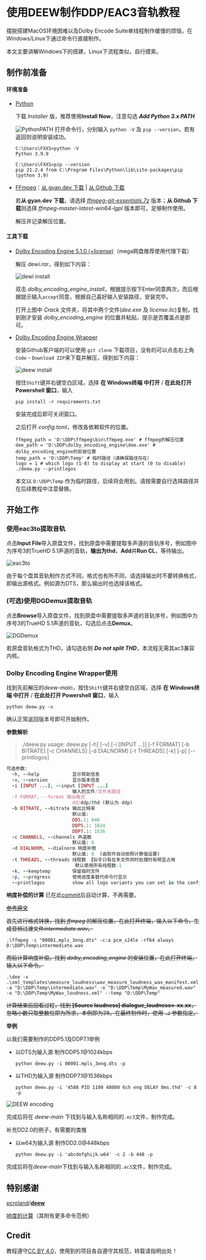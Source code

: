 # 使用DEEW制作DDP/EAC3音轨教程

摆脱搭建MacOS环境困难以及Dolby Encode Suite单线程制作缓慢的烦恼，在Windows/Linux下通过命令行直接制作。

本文主要讲解Windows下的搭建，Linux下流程类似，自行摸索。

## 制作前准备

#### 环境准备

- [Python](https://www.python.org/downloads/windows/)

  下载 *Installer* 版，推荐使用**Install Now**，注意勾选 ***Add Python 3.x PATH***

  ![PythonPATH](https://camo.githubusercontent.com/300953e0e128187dc9bb48ab3418435bbf21b4093a8dc77a02e555a013b35bdf/68747470733a2f2f73747564796f70656469612e636f6d2f77702d636f6e74656e742f75706c6f6164732f323032302f31302f342e2d507974686f6e2d332e392d696e7374616c6c6174696f6e2d737461727465642e706e67)
  打开命令行，分别输入 `python -V` 及 `pip --version`，若有返回则说明安装成功。

  ```shell
  C:\Users\FXXS>python -V
  Python 3.9.9
  
  C:\Users\FXXS>pip --version
  pip 21.2.4 from C:\Program Files\Python\lib\site-packages\pip (python 3.9)
  ```

- [FFmpeg](https://ffmpeg.org/about.html)：[从 gyan.dev 下载](https://www.gyan.dev/ffmpeg/builds/) | [从 Github 下载](https://github.com/BtbN/FFmpeg-Builds/releases)

  若**从 gyan.dev 下载**，请选择 *[ffmpeg-git-essentials.7z](https://www.gyan.dev/ffmpeg/builds/ffmpeg-git-essentials.7z)* 版本；**从 Github 下载**则选择 *ffmpeg-master-latest-win64-lgpl* 版本即可，足够制作使用。
  
  解压并记录解压位置。

#### 工具下载

- [Dolby Encoding Engine 5.1.0 (+license)](https://mega.nz/file/dFIkyR6I#l4uxUdvgQM0lc1E24tppx9jDeEbDAhA-DwqGf0q2NTc)（mega网盘推荐使用代理下载）

  解压 *dewi.rar*，得到如下内容：

  ![dewi install](/Picture/DDP-pics/deew-0install1.png)

  双击 *dolby_encoding_engine_install*，根据提示按下Enter同意两次，而后根据提示输入`accept`同意，根据自己喜好输入安装路径，安装完毕。

  打开上图中 *Crack* 文件夹，将其中两个文件(*dee.exe* 及 *license.lic*)复制，找到刚才安装 *dolby_encoding_engine* 的位置并粘贴，提示是否覆盖点是即可。

- [Dolby Encoding Engine Wrapper](https://github.com/pcroland/deew)

  安装Github客户端的可以使用 `git clone` 下载项目，没有的可以点击右上角`Code` - `Download ZIP`来下载并解压，得到如下内容：

  ![deew install](/Picture/DDP-pics/deew-0install2.png)

  按住`Shift`键并右键空白区域，选择 **在 Windows终端 中打开** / **在此处打开 Powershell 窗口**，输入

  ```shell
  pip install -r requirements.txt
  ```

  安装完成后即可关闭窗口。

  之后打开 *config.toml*，修改各依赖软件的位置。

  ```
  ffmpeg_path = 'D:\DDP\ffmpeg\bin\ffmpeg.exe' # ffmpeg的解压位置
  dee_path = 'D:\DDP\dolby_encoding_engine\dee.exe' # dolby_encoding_engine的安装位置
  temp_path = 'D:\DDP\Temp' # 临时路径（请确保路径存在） 
  logo = 1 # which logo (1-8) to display at start (0 to disable) ./deew.py --printlogos
  ```

  本文以 `D:\DDP\Temp` 作为临时路径，后续将会用到。请按需要自行选择路径并在后续教程中注意替换。

## 开始工作

### 使用eac3to提取音轨

点击**Input File**导入原盘文件，找到原盘中需要提取多声道的音轨序号，例如图中为序号3的TrueHD 5.1声道的音轨，**输出为thd**，**Add**并**Run CL**，等待输出。

![eac3to](/Picture/DDP-pics/deew-1eac3to.png)

由于每个盘其音轨制作方式不同，格式也有所不同，请选择输出时不要转换格式，即输出源格式。例如源为DTS，那么输出时也选择该格式。

### (可选)使用DGDemux提取音轨

点击**Browse**导入原盘文件，找到原盘中需要提取多声道的音轨序号，例如图中为序号3的TrueHD 5.1声道的音轨，勾选后点击**Demux**。

![DGDemux](/Picture/DDP-pics/deew-1dgdemux.png)

若原盘音轨格式为THD，请勾选右侧 ***Do not split THD***，本流程无需其ac3兼容内核。

### Dolby Encoding Engine Wrapper使用

找到先前解压的*deew-main*，按住`Shift`键并右键空白区域，选择 **在 Windows终端 中打开** / **在此处打开 Powershell 窗口**，输入

```shell
python deew.py -v
```

确认正常返回版本号即可开始制作。

**参数解析**

>./deew.py
>usage: deew.py [-h] [-v] [-i [INPUT ...]] [-f FORMAT] [-b BITRATE] [-c CHANNELS] [-d DIALNORM] [-t THREADS] [-k] [-p] [--printlogos]
```ruby
可选参数:
  -h, --help            显示帮助信息
  -v, --version         显示版本信息
  -i [INPUT ...], --input [INPUT ...]
                        输入的文件/文件夹路径
  -f FORMAT, --format 输出格式
                        dd/ddp/thd (默认为 ddp)
  -b BITRATE, --bitrate 输出比特率
                        默认值:
                        DD5.1: 640
                        DDP5.1: 1024
                        DDP7.1: 1536
  -c CHANNELS, --channels 声道数
                        默认值: 6
  -d DIALNORM, --dialnorm 响度补偿
                        默认值: 0  (由软件自动依照计算值设置)
  -t THREADS, --threads 线程数 【似乎只有在多文件同时处理时有明显占用
                         默认使用所有线程数-1
  -k, --keeptemp        保留临时文件
  -p, --progress        使用进度条替代命令行显示
  --printlogos          show all logo variants you can set in the config
```

**响度补偿的计算** 已在此[commit](https://github.com/pcroland/deew/commit/9680c2b5e09db57b1bd160bfdb0bb9c9c2c361c2)后自动计算，不再需要。

~~[参考原文](https://0bin.net/paste/7fhDvcxF#dcWxrUkGRoUmSCg6EMkJBIpNNNz-+uvYzYwcb1UZMDe)~~

~~首先进行格式转换，找到 *ffmpeg* 的解压位置，在此打开终端，输入以下命令，生成音频过渡文件*intermediate.wav*。~~

```
.\ffmpeg -i "00001.mpls_3eng.dts" -c:a pcm_s24le -rf64 always D:\DDP\Temp\intermediate.wav
```

~~而后计算响度补偿，找到 *dolby_encoding_engine* 的安装位置，在此打开终端，输入以下命令。~~

```
.\dee -x .\xml_templates\measure_loudness\wav_measure_loudness_wav_manifest.xml -a "D:\DDP\Temp\intermediate.wav" -o "D:\DDP\Temp\MyWav_measured.wav" -o "D:\DDP\Temp\MyWav_loudness.xml" --temp "D:\DDP\Temp"
```

~~计算结束后回看过程，找到 **[Source loudness] dialogue_loudness=-xx.xx**，忽略小数只取整数位即为所求，本例即为28。在最终制作时，使用 `-d` 参数指定。~~

**举例**

以我们需要制作的DDP5.1及DDP7.1举例

- 以DTS为输入源 制作DDP5.1@1024kbps

  ```shell
  python deew.py -i 00001.mpls_3eng.dts -p
  ```

- 以THD为输入源 制作DDP7.1@1536kbps

  ```shell
  python deew.py -i '4588 PID 1100 48000 6ch eng DELAY 0ms.thd' -c 8 -p
  ```

![DEEW encoding](/Picture/DDP-pics/deew-3deew.png)

完成后将在 *deew-main* 下找到与输入名称相同的`.ec3`文件，制作完成。

补充DD2.0的例子，有需要的类推

- 以w64为输入源 制作DD2.0@448kbps

  ```shell
  python deew.py -i 'abcdefghijk.w64' -c 2 -b 448 -p
  ```

完成后将在*deew-main*下找到与输入名称相同的`.ac3`文件，制作完成。

## 特别感谢

[pcroland](https://github.com/pcroland)/**[deew](https://github.com/pcroland/deew)**

[响度的计算](https://0bin.net/paste/7fhDvcxF#dcWxrUkGRoUmSCg6EMkJBIpNNNz-+uvYzYwcb1UZMDe)（其附有更多命令范例）

## Credit

教程遵守[CC BY 4.0](https://creativecommons.org/licenses/by/4.0/deed.zh)，使用到的项目各自遵守其规范，转载请指明出处！
